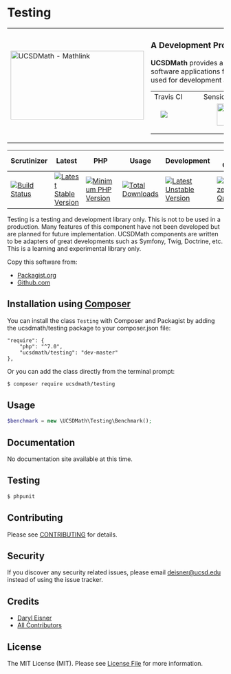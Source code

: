 # Testing
<table border="0">
  <tr>
    <td width="310"><img height="160" width="310"alt="UCSDMath - Mathlink" src="https://github.com/ucsdmath/Testing/blob/master/ucsdmath-logo.png"></td>
    <td><h3>A Development Project in PHP</h3><p><strong>UCSDMath</strong> provides a testing framework for general internal Intranet software applications for the UCSD, Department of Mathematics. This is used for development and testing only. [not for production]</p>

<table style="width:550px;"><tr>
    <td width="120">Travis CI</td>
    <td width="250">SensioLabs</td>
    <td width="180">Dependencies</td>
</tr><tr>
    <td width="120">
        <a href="https://travis-ci.org/ucsdmath/Testing">
        <img style="float: left; margin: 0px 0px 15px 15px;" src="https://travis-ci.org/ucsdmath/Testing.svg?branch=master"></a></td>
    <td width="250" align="center">
        <a href="https://insight.sensiolabs.com/projects/b44591b1-8426-4221-8f74-a2f77555aab1">
        <img src="https://insight.sensiolabs.com/projects/b44591b1-8426-4221-8f74-a2f77555aab1/big.png" style="float: right; margin: 0px 0px 15px 15px;" width="212" height="51"></a></td>
    <td width="180">
        <a href="https://www.versioneye.com/php/ucsdmath:testing">
        <img style="float: left; margin: 0px 0px 15px 15px;" src="https://www.versioneye.com/php/ucsdmath:testing/badge.png?branch=master"></a></td>
</tr></table></td></tr></table>

|Scrutinizer|Latest|PHP|Usage|Development|Code Quality|License|
|-----------|------|---|-----|-----------|------------|-------|
|[![Build Status](https://scrutinizer-ci.com/g/ucsdmath/Testing/badges/build.png?b=master)](https://scrutinizer-ci.com/g/ucsdmath/Testing/build-status/master)|[![Latest Stable Version](https://poser.pugx.org/ucsdmath/Testing/v/stable)](https://packagist.org/packages/ucsdmath/Testing)|[![Minimum PHP Version](https://img.shields.io/badge/php-%3E%3D%207.0-8892BF.svg)](https://php.net/)|[![Total Downloads](https://poser.pugx.org/ucsdmath/Testing/downloads)](https://packagist.org/packages/ucsdmath/Testing)|[![Latest Unstable Version](https://poser.pugx.org/ucsdmath/Testing/v/unstable)](https://packagist.org/packages/ucsdmath/Testing)|[![Scrutinizer Code Quality](https://scrutinizer-ci.com/g/ucsdmath/Testing/badges/quality-score.png?b=master)](https://scrutinizer-ci.com/g/ucsdmath/Testing/?branch=master)|[![License](https://poser.pugx.org/ucsdmath/Testing/license)](https://packagist.org/packages/ucsdmath/Testing)|

Testing is a testing and development library only. This is not to be used in a production.
Many features of this component have not been developed but are planned for future implementation.  UCSDMath components are written to be adapters of great developments such as Symfony, Twig, Doctrine, etc. This is a learning and experimental library only.

Copy this software from:
- [Packagist.org](https://packagist.org/packages/ucsdmath/Testing)
- [Github.com](https://github.com/ucsdmath/Testing)

## Installation using [Composer](http://getcomposer.org/)
You can install the class ```Testing``` with Composer and Packagist by
adding the ucsdmath/testing package to your composer.json file:

```
"require": {
    "php": "^7.0",
    "ucsdmath/testing": "dev-master"
},
```
Or you can add the class directly from the terminal prompt:

```bash
$ composer require ucsdmath/testing
```

## Usage

``` php
$benchmark = new \UCSDMath\Testing\Benchmark();
```

## Documentation

No documentation site available at this time.
<!-- [Check out the documentation](http://math.ucsd.edu/~deisner/documentation/Testing/) -->

## Testing

``` bash
$ phpunit
```

## Contributing

Please see [CONTRIBUTING](CONTRIBUTING.md) for details.

## Security

If you discover any security related issues, please email deisner@ucsd.edu instead of using the issue tracker.

## Credits

- [Daryl Eisner](https://github.com/UCSDMath)
- [All Contributors](../../contributors)

## License

The MIT License (MIT). Please see [License File](LICENSE) for more information.
